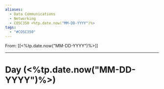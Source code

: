 ```yaml
---
aliases:
  - Data Communications
  - Networking
  - COSC350 <%tp.date.now("MM-DD-YYYY")%>
tags:
  - "#COSC350"
---
```

From: [[<%tp.date.now("MM-DD-YYYY")%>]]

---
# Day  (<%tp.date.now("MM-DD-YYYY")%>)
